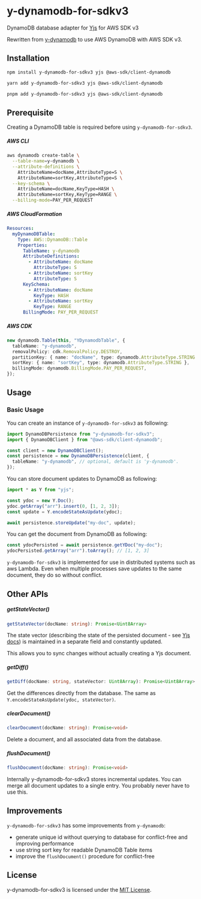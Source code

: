 # y-dynamodb-for-sdkv3

DynamoDB database adapter for [Yjs](https://github.com/yjs/yjs) for AWS SDK v3

Rewritten from [y-dynamodb](https://github.com/hesselbom/y-dynamodb/) to use AWS DynamoDB with AWS SDK v3.

## Installation

```sh
npm install y-dynamodb-for-sdkv3 yjs @aws-sdk/client-dynamodb
```

```sh
yarn add y-dynamodb-for-sdkv3 yjs @aws-sdk/client-dynamodb
```

```sh
pnpm add y-dynamodb-for-sdkv3 yjs @aws-sdk/client-dynamodb
```

## Prerequisite

Creating a DynamoDB table is required before using `y-dynamodb-for-sdkv3`.

##### AWS CLI

```bash
aws dynamodb create-table \
  --table-name=y-dynamodb \
  --attribute-definitions \
    AttributeName=docName,AttributeType=S \
    AttributeName=sortKey,AttributeType=S \
  --key-schema \
    AttributeName=docName,KeyType=HASH \
    AttributeName=sortKey,KeyType=RANGE \
  --billing-mode=PAY_PER_REQUEST
```

##### AWS CloudFormation

```yaml
Resources:
  myDynamoDBTable:
    Type: AWS::DynamoDB::Table
    Properties:
      TableName: y-dynamodb
      AttributeDefinitions:
        - AttributeName: docName
          AttributeType: S
        - AttributeName: sortKey
          AttributeType: S
      KeySchema:
        - AttributeName: docName
          KeyType: HASH
        - AttributeName: sortKey
          KeyType: RANGE
      BillingMode: PAY_PER_REQUEST
```

##### AWS CDK

```ts
new dynamodb.Table(this, "YDynamodbTable", {
  tableName: "y-dynamodb",
  removalPolicy: cdk.RemovalPolicy.DESTROY,
  partitionKey: { name: "docName", type: dynamodb.AttributeType.STRING },
  sortKey: { name: "sortKey", type: dynamodb.AttributeType.STRING },
  billingMode: dynamodb.BillingMode.PAY_PER_REQUEST,
});
```

## Usage

### Basic Usage

You can create an instance of `y-dynamodb-for-sdkv3` as following:

```ts
import DynamoDBPersistence from "y-dynamodb-for-sdkv3";
import { DynamoDBClient } from "@aws-sdk/client-dynamodb";

const client = new DynamoDBClient();
const persistence = new DynamoDBPersistence(client, {
  tableName: "y-dynamodb", // optional, default is 'y-dynamodb'.
});
```

You can store document updates to DynamoDB as following:

```ts
import * as Y from "yjs";

const ydoc = new Y.Doc();
ydoc.getArray("arr").insert(0, [1, 2, 3]);
const update = Y.encodeStateAsUpdate(ydoc);

await persistence.storeUpdate("my-doc", update);
```

You can get the document from DynamoDB as following:

```ts
const ydocPersisted = await persistence.getYDoc("my-doc");
ydocPersisted.getArray("arr").toArray(); // [1, 2, 3]
```

`y-dynamodb-for-sdkv3` is implemented for use in distributed systems such as aws Lambda.
Even when multiple processes save updates to the same document, they do so without conflict.

## Other APIs

##### getStateVector()

```ts
getStateVector(docName: string): Promise<Uint8Array>
```

The state vector (describing the state of the persisted document - see
[Yjs docs](https://github.com/yjs/yjs#Document-Updates)) is maintained in a separate
field and constantly updated.

This allows you to sync changes without actually creating a Yjs document.

##### getDiff()

```ts
getDiff(docName: string, stateVector: Uint8Array): Promise<Uint8Array>
```

Get the differences directly from the database. The same as
`Y.encodeStateAsUpdate(ydoc, stateVector)`.

##### clearDocument()

```ts
clearDocument(docName: string): Promise<void>
```

Delete a document, and all associated data from the database.

##### flushDocument()

```ts
flushDocument(docName: string): Promise<void>
```

Internally y-dynamodb-for-sdkv3 stores incremental updates. You can merge all document
updates to a single entry. You probably never have to use this.

## Improvements

`y-dynamodb-for-sdkv3` has some improvements from `y-dynamodb`:

- generate unique id without querying to database for conflict-free and improving performance
- use string sort key for readable DynamoDB Table items
- improve the `flushDocument()` procedure for conflict-free

## License

y-dynamodb-for-sdkv3 is licensed under the [MIT License](./LICENSE).
